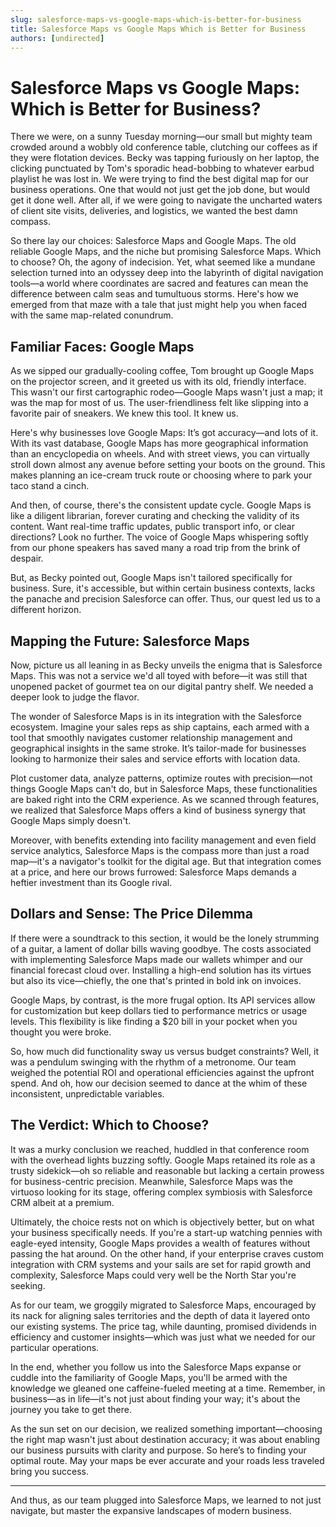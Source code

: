 ```yaml
---
slug: salesforce-maps-vs-google-maps-which-is-better-for-business
title: Salesforce Maps vs Google Maps Which is Better for Business
authors: [undirected]
---
```



# Salesforce Maps vs Google Maps: Which is Better for Business?

There we were, on a sunny Tuesday morning—our small but mighty team crowded around a wobbly old conference table, clutching our coffees as if they were flotation devices. Becky was tapping furiously on her laptop, the clicking punctuated by Tom's sporadic head-bobbing to whatever earbud playlist he was lost in. We were trying to find the best digital map for our business operations. One that would not just get the job done, but would get it done well. After all, if we were going to navigate the uncharted waters of client site visits, deliveries, and logistics, we wanted the best damn compass.

So there lay our choices: Salesforce Maps and Google Maps. The old reliable Google Maps, and the niche but promising Salesforce Maps. Which to choose? Oh, the agony of indecision. Yet, what seemed like a mundane selection turned into an odyssey deep into the labyrinth of digital navigation tools—a world where coordinates are sacred and features can mean the difference between calm seas and tumultuous storms. Here's how we emerged from that maze with a tale that just might help you when faced with the same map-related conundrum.

## Familiar Faces: Google Maps

As we sipped our gradually-cooling coffee, Tom brought up Google Maps on the projector screen, and it greeted us with its old, friendly interface. This wasn't our first cartographic rodeo—Google Maps wasn't just a map; it was the map for most of us. The user-friendliness felt like slipping into a favorite pair of sneakers. We knew this tool. It knew us.

Here's why businesses love Google Maps: It’s got accuracy—and lots of it. With its vast database, Google Maps has more geographical information than an encyclopedia on wheels. And with street views, you can virtually stroll down almost any avenue before setting your boots on the ground. This makes planning an ice-cream truck route or choosing where to park your taco stand a cinch.

And then, of course, there's the consistent update cycle. Google Maps is like a diligent librarian, forever curating and checking the validity of its content. Want real-time traffic updates, public transport info, or clear directions? Look no further. The voice of Google Maps whispering softly from our phone speakers has saved many a road trip from the brink of despair.

But, as Becky pointed out, Google Maps isn't tailored specifically for business. Sure, it's accessible, but within certain business contexts, lacks the panache and precision Salesforce can offer. Thus, our quest led us to a different horizon.

## Mapping the Future: Salesforce Maps

Now, picture us all leaning in as Becky unveils the enigma that is Salesforce Maps. This was not a service we'd all toyed with before—it was still that unopened packet of gourmet tea on our digital pantry shelf. We needed a deeper look to judge the flavor.

The wonder of Salesforce Maps is in its integration with the Salesforce ecosystem. Imagine your sales reps as ship captains, each armed with a tool that smoothly navigates customer relationship management and geographical insights in the same stroke. It’s tailor-made for businesses looking to harmonize their sales and service efforts with location data.

Plot customer data, analyze patterns, optimize routes with precision—not things Google Maps can't do, but in Salesforce Maps, these functionalities are baked right into the CRM experience. As we scanned through features, we realized that Salesforce Maps offers a kind of business synergy that Google Maps simply doesn't.

Moreover, with benefits extending into facility management and even field service analytics, Salesforce Maps is the compass more than just a road map—it's a navigator's toolkit for the digital age. But that integration comes at a price, and here our brows furrowed: Salesforce Maps demands a heftier investment than its Google rival.

## Dollars and Sense: The Price Dilemma

If there were a soundtrack to this section, it would be the lonely strumming of a guitar, a lament of dollar bills waving goodbye. The costs associated with implementing Salesforce Maps made our wallets whimper and our financial forecast cloud over. Installing a high-end solution has its virtues but also its vice—chiefly, the one that's printed in bold ink on invoices.

Google Maps, by contrast, is the more frugal option. Its API services allow for customization but keep dollars tied to performance metrics or usage levels. This flexibility is like finding a $20 bill in your pocket when you thought you were broke.

So, how much did functionality sway us versus budget constraints? Well, it was a pendulum swinging with the rhythm of a metronome. Our team weighed the potential ROI and operational efficiencies against the upfront spend. And oh, how our decision seemed to dance at the whim of these inconsistent, unpredictable variables.

## The Verdict: Which to Choose?

It was a murky conclusion we reached, huddled in that conference room with the overhead lights buzzing softly. Google Maps retained its role as a trusty sidekick—oh so reliable and reasonable but lacking a certain prowess for business-centric precision. Meanwhile, Salesforce Maps was the virtuoso looking for its stage, offering complex symbiosis with Salesforce CRM albeit at a premium.

Ultimately, the choice rests not on which is objectively better, but on what your business specifically needs. If you're a start-up watching pennies with eagle-eyed intensity, Google Maps provides a wealth of features without passing the hat around. On the other hand, if your enterprise craves custom integration with CRM systems and your sails are set for rapid growth and complexity, Salesforce Maps could very well be the North Star you're seeking.

As for our team, we groggily migrated to Salesforce Maps, encouraged by its nack for aligning sales territories and the depth of data it layered onto our existing systems. The price tag, while daunting, promised dividends in efficiency and customer insights—which was just what we needed for our particular operations.

In the end, whether you follow us into the Salesforce Maps expanse or cuddle into the familiarity of Google Maps, you'll be armed with the knowledge we gleaned one caffeine-fueled meeting at a time. Remember, in business—as in life—it's not just about finding your way; it's about the journey you take to get there.

As the sun set on our decision, we realized something important—choosing the right map wasn't just about destination accuracy; it was about enabling our business pursuits with clarity and purpose. So here’s to finding your optimal route. May your maps be ever accurate and your roads less traveled bring you success.

--- 

And thus, as our team plugged into Salesforce Maps, we learned to not just navigate, but master the expansive landscapes of modern business. 